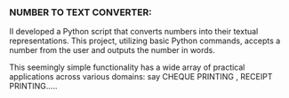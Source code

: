 <h3>NUMBER TO TEXT CONVERTER:</h3>
   <p> II developed a Python script that converts numbers into their textual representations. This project, utilizing basic Python commands, accepts a number from the user and outputs the number in words.</p>
   <p>This seemingly simple functionality has a wide array of practical applications across various domains: say CHEQUE PRINTING , RECEIPT PRINTING.....</p>
